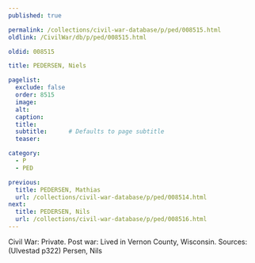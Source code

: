 ```yaml
---
published: true

permalink: /collections/civil-war-database/p/ped/008515.html
oldlink: /CivilWar/db/p/ped/008515.html

oldid: 008515

title: PEDERSEN, Niels

pagelist:
  exclude: false
  order: 8515
  image: 
  alt:
  caption:
  title:
  subtitle:      # Defaults to page subtitle
  teaser:

category: 
  - P 
  - PED

previous:
  title: PEDERSEN, Mathias
  url: /collections/civil-war-database/p/ped/008514.html  
next:
  title: PEDERSEN, Nils
  url: /collections/civil-war-database/p/ped/008516.html   
---
```

Civil War: Private. Post war: Lived in Vernon County, Wisconsin. Sources: (Ulvestad p322) &#147;Persen, Nils&#148;